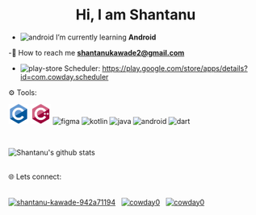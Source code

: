 <h1 align="center">Hi, I am Shantanu</h1>

- <img src="https://www.vectorlogo.zone/logos/android/android-icon.svg" alt="android" width="16" height="16"/> I’m currently learning **Android**

-📨 How to reach me **shantanukawade2@gmail.com**

- <img src="https://www.vectorlogo.zone/logos/google_play/google_play-icon.svg" alt="play-store" width="16" height="16"/> Scheduler: https://play.google.com/store/apps/details?id=com.cowday.scheduler

⚙️ Tools:

<p align="left">
  <img src="https://raw.githubusercontent.com/devicons/devicon/master/icons/c/c-original.svg" alt="c" width="40" height="40"/>
  <img src="https://raw.githubusercontent.com/devicons/devicon/master/icons/cplusplus/cplusplus-original.svg" alt="cplusplus" width="40" height="40"/>
  <img src="https://www.vectorlogo.zone/logos/figma/figma-icon.svg" alt="figma" width="40" height="40"/>
  <img src="https://www.vectorlogo.zone/logos/kotlinlang/kotlinlang-icon.svg" alt="kotlin" width="40" height="40"/>
  <img src="https://www.vectorlogo.zone/logos/java/java-icon.svg" alt="java" width="40" height="40"/>
  <img src="https://www.vectorlogo.zone/logos/android/android-icon.svg" alt="android" width="40" height="40"/>
  <img src="https://www.vectorlogo.zone/logos/dartlang/dartlang-icon.svg" alt="dart" width="40" height="40"/>
</p>
</br>

![Shantanu's github stats](https://github-readme-stats.vercel.app/api?username=shantanu1k&count_private=true&hide=issues&show_icons=true&theme=radical)

</br>
🌐 Lets connect:

<p align="left">
  </br>
  <a href="https://www.linkedin.com/in/shantanu-kawade-942a71194" target="blank"><img align="center" src="https://raw.githubusercontent.com/rahuldkjain/github-profile-readme-generator/master/src/images/icons/Social/linked-in-alt.svg" alt="shantanu-kawade-942a71194" height="30" width="40" /></a>
    &nbsp;
  <a href="https://twitter.com/cowDay0" target="blank"><img align="center" src="https://www.vectorlogo.zone/logos/twitter/twitter-official.svg" alt="cowday0" height="30" width="40" /></a> &nbsp;
  <a href="https://medium.com/@cowday" target="blank"><img align="center" src="https://www.vectorlogo.zone/logos/medium/medium-tile.svg" alt="cowday0" height="30" width="40" /></a>

</p>


